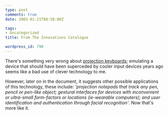 ```yaml
---
type: post
comments: true
date: 2003-01-21T08:58:00Z

tags:
- Uncategorized
title: From The Innovations Catalogue

wordpress_id: 790
---
```


There's something very wrong about [projection keyboards](http://www.alpern.org/weblog/stories/2003/01/09/projectionKeyboards.html); emulating a device that should have been superceded by cooler input devices years ago seems like a bad use of clever technology to me. 



	

However, later on in the document, it suggests other possible applications of this technology, these include: _'projection notepads that track any pen, pencil or pen-like object; gestural interfaces for devices with inconvenient or ultra-small form-factors or locations (ie-wearable computers); and user identification and authentication through facial recognition'_. Now that's more like it. 
